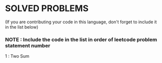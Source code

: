 # SOLVED PROBLEMS
(If you are contributing your code in this language, don't forget to include it in the list below)<br>
### NOTE : Include the code in the list in order of leetcode problem statement number
1 : Two Sum
